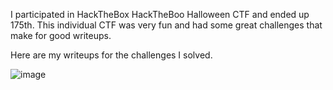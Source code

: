 I participated in HackTheBox HackTheBoo Halloween CTF and ended up 175th. This individual CTF was very fun and had some great challenges that make for good writeups.

Here are my writeups for the challenges I solved.

![image](https://user-images.githubusercontent.com/80063008/198292019-49d008ff-4a4a-4536-8fc6-0ce8dabc969e.png)